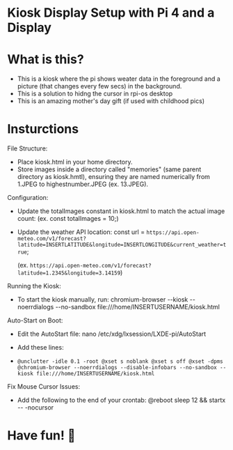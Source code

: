 # Kiosk Display Setup with Pi 4 and a Display

# What is this?
- This is a kiosk where the pi shows weater data in the foreground and a picture (that changes every few secs) in the background.
- This is a solution to hidng the cursor in rpi-os desktop
- This is an amazing mother's day gift (if used with childhood pics)


# Insturctions
File Structure:
- Place kiosk.html in your home directory.
- Store images inside a directory called "memories" (same parent directory as kiosk.hmtl), ensuring they are named numerically from 1.JPEG to highestnumber.JPEG (ex. 13.JPEG).

Configuration:
- Update the totalImages constant in kiosk.html to match the actual image count:
  (ex. const totalImages = 10;)

- Update the weather API location:
  const url = `https://api.open-meteo.com/v1/forecast?latitude=INSERTLATITUDE&longitude=INSERTLONGITUDE&current_weather=true`;
  
  (ex. `https://api.open-meteo.com/v1/forecast?latitude=1.2345&longitude=3.14159`)

Running the Kiosk:
- To start the kiosk manually, run:
  chromium-browser --kiosk --noerrdialogs --no-sandbox file:///home/INSERTUSERNAME/kiosk.html

Auto-Start on Boot:
- Edit the AutoStart file:
  nano /etc/xdg/lxsession/LXDE-pi/AutoStart
- Add these lines:

- 
  `@unclutter -idle 0.1 -root
  @xset s noblank
  @xset s off
  @xset -dpms
  @chromium-browser --noerrdialogs --disable-infobars --no-sandbox --kiosk file:///home/INSERTUSERNAME/kiosk.html`

Fix Mouse Cursor Issues:
- Add the following to the end of your crontab:
  @reboot sleep 12 && startx -- -nocursor
# Have fun! 🚀
